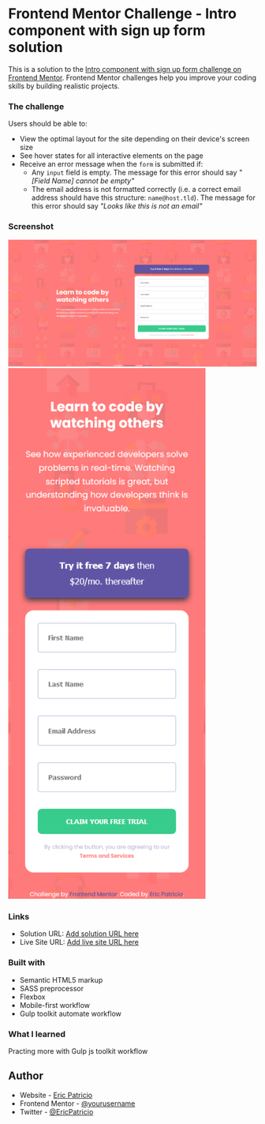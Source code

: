 # Frontend Mentor Challenge - Intro component with sign up form solution

This is a solution to the [Intro component with sign up form challenge on Frontend Mentor](https://www.frontendmentor.io/challenges/intro-component-with-signup-form-5cf91bd49edda32581d28fd1). Frontend Mentor challenges help you improve your coding skills by building realistic projects. 


### The challenge

Users should be able to:

- View the optimal layout for the site depending on their device's screen size
- See hover states for all interactive elements on the page
- Receive an error message when the `form` is submitted if:
  - Any `input` field is empty. The message for this error should say *"[Field Name] cannot be empty"*
  - The email address is not formatted correctly (i.e. a correct email address should have this structure: `name@host.tld`). The message for this error should say *"Looks like this is not an email"*

### Screenshot

<img src="images/screenshot-desktop.png" alt="Screenshot desktop" width="800">
<img src="images/screenshot-mobile.png" alt="Screenshot mobile" width="400">


### Links

- Solution URL: [Add solution URL here](https://your-solution-url.com)
- Live Site URL: [Add live site URL here](https://your-live-site-url.com)


### Built with

- Semantic HTML5 markup
- SASS preprocessor
- Flexbox
- Mobile-first workflow
- Gulp toolkit automate workflow

### What I learned

Practing more with Gulp js toolkit workflow

## Author

- Website - [Eric Patricio](https://ericpatricio.tech)
- Frontend Mentor - [@yourusername](https://www.frontendmentor.io/profile/ericpatricio)
- Twitter - [@EricPatricio](https://www.twitter.com/ericpatricio)